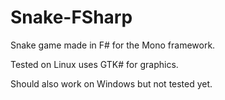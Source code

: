 # Snake-FSharp
Snake game made in F# for the Mono framework.

Tested on Linux uses GTK# for graphics.

Should also work on Windows but not tested yet.
